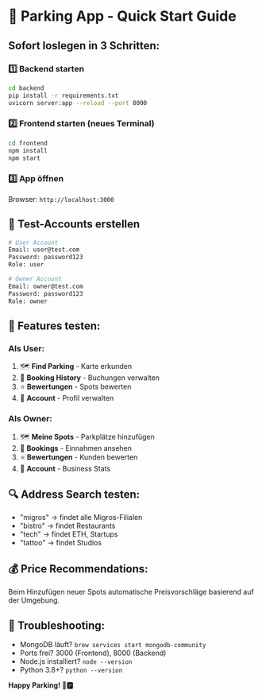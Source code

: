 # 🚀 Parking App - Quick Start Guide

## Sofort loslegen in 3 Schritten:

### 1️⃣ Backend starten
```bash
cd backend
pip install -r requirements.txt
uvicorn server:app --reload --port 8000
```

### 2️⃣ Frontend starten (neues Terminal)
```bash
cd frontend
npm install
npm start
```

### 3️⃣ App öffnen
Browser: `http://localhost:3000`

## 👥 Test-Accounts erstellen
```bash
# User Account
Email: user@test.com
Password: password123
Role: user

# Owner Account  
Email: owner@test.com
Password: password123
Role: owner
```

## 🎯 Features testen:

### Als User:
1. 🗺️ **Find Parking** - Karte erkunden
2. 📝 **Booking History** - Buchungen verwalten
3. ⭐ **Bewertungen** - Spots bewerten
4. 👤 **Account** - Profil verwalten

### Als Owner:
1. 🗺️ **Meine Spots** - Parkplätze hinzufügen
2. 📝 **Bookings** - Einnahmen ansehen
3. ⭐ **Bewertungen** - Kunden bewerten
4. 👤 **Account** - Business Stats

## 🔍 Address Search testen:
- "migros" → findet alle Migros-Filialen
- "bistro" → findet Restaurants
- "tech" → findet ETH, Startups
- "tattoo" → findet Studios

## 💰 Price Recommendations:
Beim Hinzufügen neuer Spots automatische Preisvorschläge basierend auf der Umgebung.

## 🔧 Troubleshooting:
- MongoDB läuft? `brew services start mongodb-community`
- Ports frei? 3000 (Frontend), 8000 (Backend)
- Node.js installiert? `node --version`
- Python 3.8+? `python --version`

**Happy Parking! 🚗🅿️**
